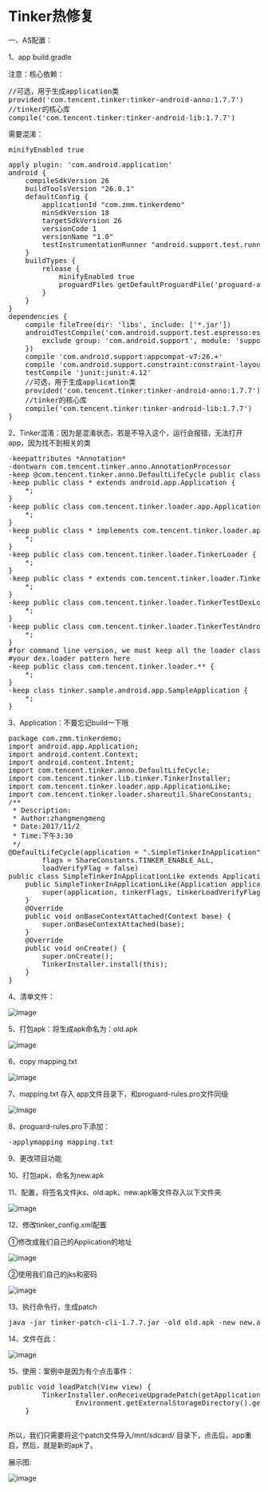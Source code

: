 # Tinker热修复

一、AS配置：

1、app  build.gradle

注意：核心依赖：

<pre>
//可选，用于生成application类
provided('com.tencent.tinker:tinker-android-anno:1.7.7')
//tinker的核心库
compile('com.tencent.tinker:tinker-android-lib:1.7.7')
</pre>

需要混淆：

<pre>
minifyEnabled true
</pre>

<pre>
apply plugin: 'com.android.application'
android {
    compileSdkVersion 26
    buildToolsVersion "26.0.1"
    defaultConfig {
        applicationId "com.zmm.tinkerdemo"
        minSdkVersion 18
        targetSdkVersion 26
        versionCode 1
        versionName "1.0"
        testInstrumentationRunner "android.support.test.runner.AndroidJUnitRunner"
    }
    buildTypes {
        release {
            minifyEnabled true
            proguardFiles getDefaultProguardFile('proguard-android.txt'), 'proguard-rules.pro'
        }
    }
}
dependencies {
    compile fileTree(dir: 'libs', include: ['*.jar'])
    androidTestCompile('com.android.support.test.espresso:espresso-core:2.2.2', {
        exclude group: 'com.android.support', module: 'support-annotations'
    })
    compile 'com.android.support:appcompat-v7:26.+'
    compile 'com.android.support.constraint:constraint-layout:1.0.2'
    testCompile 'junit:junit:4.12'
    //可选，用于生成application类
    provided('com.tencent.tinker:tinker-android-anno:1.7.7')
    //tinker的核心库
    compile('com.tencent.tinker:tinker-android-lib:1.7.7')
}
</pre>

2、Tinker混淆：因为是混淆状态，若是不导入这个，运行会报错，无法打开app，因为找不到相关的类
<pre>
-keepattributes *Annotation*
-dontwarn com.tencent.tinker.anno.AnnotationProcessor
-keep @com.tencent.tinker.anno.DefaultLifeCycle public class *
-keep public class * extends android.app.Application {
    *;
}
-keep public class com.tencent.tinker.loader.app.ApplicationLifeCycle {
    *;
}
-keep public class * implements com.tencent.tinker.loader.app.ApplicationLifeCycle {
    *;
}
-keep public class com.tencent.tinker.loader.TinkerLoader {
    *;
}
-keep public class * extends com.tencent.tinker.loader.TinkerLoader {
    *;
}
-keep public class com.tencent.tinker.loader.TinkerTestDexLoad {
    *;
}
-keep public class com.tencent.tinker.loader.TinkerTestAndroidNClassLoader {
    *;
}
#for command line version, we must keep all the loader class to avoid proguard mapping conflict
#your dex.loader pattern here
-keep public class com.tencent.tinker.loader.** {
    *;
}
-keep class tinker.sample.android.app.SampleApplication {
    *;
}
</pre>

3、Application：不要忘记build一下哦
<pre>
package com.zmm.tinkerdemo;
import android.app.Application;
import android.content.Context;
import android.content.Intent;
import com.tencent.tinker.anno.DefaultLifeCycle;
import com.tencent.tinker.lib.tinker.TinkerInstaller;
import com.tencent.tinker.loader.app.ApplicationLike;
import com.tencent.tinker.loader.shareutil.ShareConstants;
/**
 * Description:
 * Author:zhangmengmeng
 * Date:2017/11/2
 * Time:下午3:30
 */
@DefaultLifeCycle(application = ".SimpleTinkerInApplication",
        flags = ShareConstants.TINKER_ENABLE_ALL,
        loadVerifyFlag = false)
public class SimpleTinkerInApplicationLike extends ApplicationLike {
    public SimpleTinkerInApplicationLike(Application application, int tinkerFlags, boolean tinkerLoadVerifyFlag, long applicationStartElapsedTime, long applicationStartMillisTime, Intent tinkerResultIntent) {
        super(application, tinkerFlags, tinkerLoadVerifyFlag, applicationStartElapsedTime, applicationStartMillisTime, tinkerResultIntent);
    }
    @Override
    public void onBaseContextAttached(Context base) {
        super.onBaseContextAttached(base);
    }
    @Override
    public void onCreate() {
        super.onCreate();
        TinkerInstaller.install(this);
    }
}
</pre>

4、清单文件：

![image](https://github.com/Giousa/TinkerDemo/blob/master/screenshot/mani.png)


5、打包apk：将生成apk命名为：old.apk

![image](https://github.com/Giousa/TinkerDemo/blob/master/screenshot/old.png)


6、copy mapping.txt

![image](https://github.com/Giousa/TinkerDemo/blob/master/screenshot/mapping.png)

7、mapping.txt 存入 app文件目录下，和proguard-rules.pro文件同级

![image](https://github.com/Giousa/TinkerDemo/blob/master/screenshot/mapp_pro.png)

8、proguard-rules.pro下添加：
<pre>
-applymapping mapping.txt
</pre>

9、更改项目功能

10、打包apk，命名为new.apk

11、配置，将签名文件jks、old.apk、new.apk等文件存入以下文件夹

![image](https://github.com/Giousa/TinkerDemo/blob/master/screenshot/setting.png)

12、修改tinker_config.xml配置

①修改成我们自己的Application的地址

![image](https://github.com/Giousa/TinkerDemo/blob/master/screenshot/application.png)

②使用我们自己的jks和密码

![image](https://github.com/Giousa/TinkerDemo/blob/master/screenshot/jks.png)


13、执行命令行，生成patch
<pre>
java -jar tinker-patch-cli-1.7.7.jar -old old.apk -new new.apk -config tinker_config.xml -out output
</pre>

14、文件在此：

![image](https://github.com/Giousa/TinkerDemo/blob/master/screenshot/patch.png)

15、使用：案例中是因为有个点击事件：
<pre>
public void loadPatch(View view) {
        TinkerInstaller.onReceiveUpgradePatch(getApplicationContext(),
                Environment.getExternalStorageDirectory().getAbsolutePath() + "/patch_signed.apk");
    }

</pre>
所以，我们只需要将这个patch文件导入/mnt/sdcard/ 目录下，点击后，app重启，然后，就是新的apk了。


展示图:

![image](https://github.com/Giousa/TinkerDemo/blob/master/screenshot/tinkerdemo.gif)
